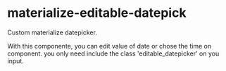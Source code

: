 # materialize-editable-datepick

Custom materialize datepicker.

With this componente, you can edit value of date or chose the time on component. you only need include the class 'editable_datepicker' on you input.
